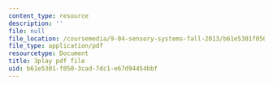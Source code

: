 ```yaml
---
content_type: resource
description: ''
file: null
file_location: /coursemedia/9-04-sensory-systems-fall-2013/b61e5301f0503cad7dc1e67d94454bbf_oPb9AWMN2fY.pdf
file_type: application/pdf
resourcetype: Document
title: 3play pdf file
uid: b61e5301-f050-3cad-7dc1-e67d94454bbf
---
```


